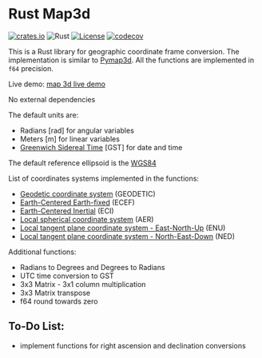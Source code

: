 # Rust Map3d
[![crates.io](https://img.shields.io/crates/v/map_3d.svg)](https://crates.io/crates/map_3d)
![Rust](https://github.com/gberrante/map_3d/workflows/Rust/badge.svg)
[![License](https://img.shields.io/badge/License-Apache%202.0-blue.svg)](https://opensource.org/licenses/Apache-2.0)
[![codecov](https://codecov.io/gh/gberrante/map_3d/branch/master/graph/badge.svg)](https://codecov.io/gh/gberrante/map_3d)

This is a Rust library for geographic coordinate frame conversion. The implementation is similar to  [Pymap3d](https://github.com/geospace-code/pymap3d). All the functions are implemented in `f64` precision. 

Live demo: [map 3d live demo](https://rustmap-3d.firebaseapp.com/)

No external dependencies

The default units are:

- Radians [rad] for angular variables
- Meters  [m] for linear variables
- [Greenwich Sidereal Time](https://www.cfa.harvard.edu/~jzhao/times.html)  [GST] for date and time

The default reference ellipsoid is the [WGS84](https://en.wikipedia.org/wiki/World_Geodetic_System#A_new_World_Geodetic_System:_WGS_84)

List of coordinates systems implemented in the functions:

- [Geodetic coordinate system](https://en.wikipedia.org/wiki/Geographic_coordinate_system) (GEODETIC)
- [Earth-Centered Earth-fixed](https://en.wikipedia.org/wiki/ECEF) (ECEF)
- [Earth-Centered Inertial](https://en.wikipedia.org/wiki/Earth-centered_inertial) (ECI) 
- [Local spherical coordinate system](https://en.wikipedia.org/wiki/Spherical_coordinate_system#In_geography) (AER)
- [Local tangent plane coordinate system - East-North-Up](https://en.wikipedia.org/wiki/Local_tangent_plane_coordinates) (ENU)
- [Local tangent plane coordinate system - North-East-Down](https://en.wikipedia.org/wiki/Local_tangent_plane_coordinates) (NED)

Additional functions:

- Radians to Degrees and Degrees to Radians
- UTC time conversion to GST
- 3x3 Matrix - 3x1 column multiplication
- 3x3 Matrix transpose
- f64 round towards zero 



## To-Do List:

- implement functions for right ascension and declination conversions

